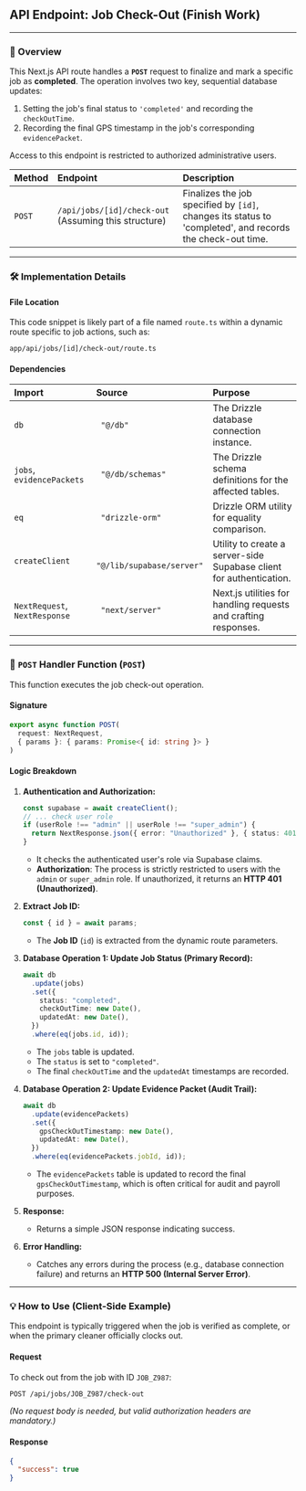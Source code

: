 ## API Endpoint: Job Check-Out (Finish Work)

-----

### 🚀 Overview

This Next.js API route handles a **`POST`** request to finalize and mark a specific job as **completed**. The operation involves two key, sequential database updates:

1.  Setting the job's final status to `'completed'` and recording the `checkOutTime`.
2.  Recording the final GPS timestamp in the job's corresponding `evidencePacket`.

Access to this endpoint is restricted to authorized administrative users.

| Method | Endpoint | Description |
| :--- | :--- | :--- |
| `POST` | `/api/jobs/[id]/check-out` (Assuming this structure) | Finalizes the job specified by `[id]`, changes its status to 'completed', and records the check-out time. |

-----

### 🛠️ Implementation Details

#### **File Location**

This code snippet is likely part of a file named `route.ts` within a dynamic route specific to job actions, such as:

```
app/api/jobs/[id]/check-out/route.ts
```

#### **Dependencies**

| Import | Source | Purpose |
| :--- | :--- | :--- |
| `db` | `  "@/db" ` | The Drizzle database connection instance. |
| `jobs`, `evidencePackets` | `  "@/db/schemas" ` | The Drizzle schema definitions for the affected tables. |
| `eq` | `  "drizzle-orm" ` | Drizzle ORM utility for equality comparison. |
| `createClient` | `  "@/lib/supabase/server" ` | Utility to create a server-side Supabase client for authentication. |
| `NextRequest`, `NextResponse` | `  "next/server" ` | Next.js utilities for handling requests and crafting responses. |

-----

### 📝 `POST` Handler Function (`POST`)

This function executes the job check-out operation.

#### **Signature**

```typescript
export async function POST(
  request: NextRequest,
  { params }: { params: Promise<{ id: string }> }
)
```

#### **Logic Breakdown**

1.  **Authentication and Authorization:**

    ```typescript
    const supabase = await createClient();
    // ... check user role
    if (userRole !== "admin" || userRole !== "super_admin") {
      return NextResponse.json({ error: "Unauthorized" }, { status: 401 });
    }
    ```

      * It checks the authenticated user's role via Supabase claims.
      * **Authorization**: The process is strictly restricted to users with the `admin` or `super_admin` role. If unauthorized, it returns an **HTTP 401 (Unauthorized)**.

2.  **Extract Job ID:**

    ```typescript
    const { id } = await params;
    ```

      * The **Job ID** (`id`) is extracted from the dynamic route parameters.

3.  **Database Operation 1: Update Job Status (Primary Record):**

    ```typescript
    await db
      .update(jobs)
      .set({
        status: "completed",
        checkOutTime: new Date(),
        updatedAt: new Date(),
      })
      .where(eq(jobs.id, id));
    ```

      * The `jobs` table is updated.
      * The `status` is set to `"completed"`.
      * The final `checkOutTime` and the `updatedAt` timestamps are recorded.

4.  **Database Operation 2: Update Evidence Packet (Audit Trail):**

    ```typescript
    await db
      .update(evidencePackets)
      .set({
        gpsCheckOutTimestamp: new Date(),
        updatedAt: new Date(),
      })
      .where(eq(evidencePackets.jobId, id));
    ```

      * The `evidencePackets` table is updated to record the final `gpsCheckOutTimestamp`, which is often critical for audit and payroll purposes.

5.  **Response:**

      * Returns a simple JSON response indicating success.

6.  **Error Handling:**

      * Catches any errors during the process (e.g., database connection failure) and returns an **HTTP 500 (Internal Server Error)**.

-----

### 💡 How to Use (Client-Side Example)

This endpoint is typically triggered when the job is verified as complete, or when the primary cleaner officially clocks out.

#### **Request**

To check out from the job with ID `JOB_Z987`:

```bash
POST /api/jobs/JOB_Z987/check-out
```

*(No request body is needed, but valid authorization headers are mandatory.)*

#### **Response**

```json
{
  "success": true
}
```